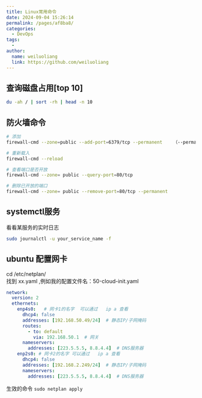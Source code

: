 ```yaml
---
title: Linux常用命令
date: 2024-09-04 15:26:14
permalink: /pages/af8ba8/
categories:
  - DevOps
tags:
  - 
author: 
  name: weiluoliang
  link: https://github.com/weiluoliang
---
```


## 查询磁盘占用[top 10]
```sh 
du -ah / | sort -rh | head -n 10
```

## 防火墙命令
```sh
# 添加
firewall-cmd --zone=public --add-port=6379/tcp --permanent    （--permanent永久生效，没有此参数重启后失效）

# 重新载入
firewall-cmd --reload

# 查看端口是否开放
firewall-cmd --zone= public --query-port=80/tcp

# 删除已开放的端口
firewall-cmd --zone= public --remove-port=80/tcp --permanent
```


## systemctl服务
看看某服务的实时日志 
```sh
sudo journalctl -u your_service_name -f
```

## ubuntu 配置网卡
cd /etc/netplan/  
找到 xx.yaml  ,例如我的配置文件名：50-cloud-init.yaml  
```yaml
network:
  version: 2
  ethernets:
    enp4s0:   # 网卡1的名字  可以通过   ip a 查看
      dhcp4: false
      addresses: [192.168.50.49/24]  # 静态IP/子网掩码
      routes:
        - to: default
          via: 192.168.50.1  # 网关
      nameservers:
        addresses: [223.5.5.5, 8.8.4.4]  # DNS服务器
    enp2s0: # 网卡2的名字 可以通过   ip a 查看
      dhcp4: false
      addresses: [192.168.2.249/24]  # 静态IP/子网掩码
      nameservers:
        addresses: [223.5.5.5, 8.8.4.4]  # DNS服务器
```

生效的命令 `sudo netplan apply`

